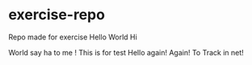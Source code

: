 # exercise-repo
Repo made for exercise
Hello World
Hi


World say ha to me !
This is for test
Hello again!
Again!
To
Track in net!